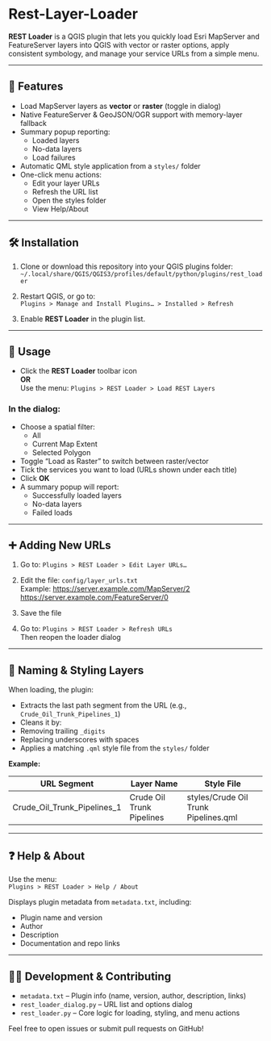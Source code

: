 # Rest-Layer-Loader

**REST Loader** is a QGIS plugin that lets you quickly load Esri MapServer and FeatureServer layers into QGIS with vector or raster options, apply consistent symbology, and manage your service URLs from a simple menu.

---

## 🔧 Features

- Load MapServer layers as **vector** or **raster** (toggle in dialog)
- Native FeatureServer & GeoJSON/OGR support with memory-layer fallback
- Summary popup reporting:
  - Loaded layers
  - No-data layers
  - Load failures
- Automatic QML style application from a `styles/` folder
- One-click menu actions:
  - Edit your layer URLs
  - Refresh the URL list
  - Open the styles folder
  - View Help/About

---

## 🛠 Installation

1. Clone or download this repository into your QGIS plugins folder:  
   `~/.local/share/QGIS/QGIS3/profiles/default/python/plugins/rest_loader`

2. Restart QGIS, or go to:  
   `Plugins > Manage and Install Plugins… > Installed > Refresh`

3. Enable **REST Loader** in the plugin list.

---

## 🚀 Usage

- Click the **REST Loader** toolbar icon  
  **OR**  
  Use the menu: `Plugins > REST Loader > Load REST Layers`

### In the dialog:

- Choose a spatial filter:
  - All
  - Current Map Extent
  - Selected Polygon
- Toggle “Load as Raster” to switch between raster/vector
- Tick the services you want to load (URLs shown under each title)
- Click **OK**
- A summary popup will report:
  - Successfully loaded layers
  - No-data layers
  - Failed loads

---

## ➕ Adding New URLs

1. Go to: `Plugins > REST Loader > Edit Layer URLs…`

2. Edit the file: `config/layer_urls.txt`  
   Example: https://server.example.com/MapServer/2
https://server.example.com/FeatureServer/0


3. Save the file

4. Go to: `Plugins > REST Loader > Refresh URLs`  
Then reopen the loader dialog

---

## 🎨 Naming & Styling Layers

When loading, the plugin:

- Extracts the last path segment from the URL (e.g., `Crude_Oil_Trunk_Pipelines_1`)
- Cleans it by:
- Removing trailing `_digits`
- Replacing underscores with spaces
- Applies a matching `.qml` style file from the `styles/` folder

**Example:**

| URL Segment                  | Layer Name                 | Style File                              |
|-----------------------------|----------------------------|-----------------------------------------|
| Crude_Oil_Trunk_Pipelines_1 | Crude Oil Trunk Pipelines  | styles/Crude Oil Trunk Pipelines.qml    |

---

## ❓ Help & About

Use the menu:  
`Plugins > REST Loader > Help / About`

Displays plugin metadata from `metadata.txt`, including:

- Plugin name and version
- Author
- Description
- Documentation and repo links

---

## 🧑‍💻 Development & Contributing

- `metadata.txt` – Plugin info (name, version, author, description, links)
- `rest_loader_dialog.py` – URL list and options dialog
- `rest_loader.py` – Core logic for loading, styling, and menu actions

Feel free to open issues or submit pull requests on GitHub!

